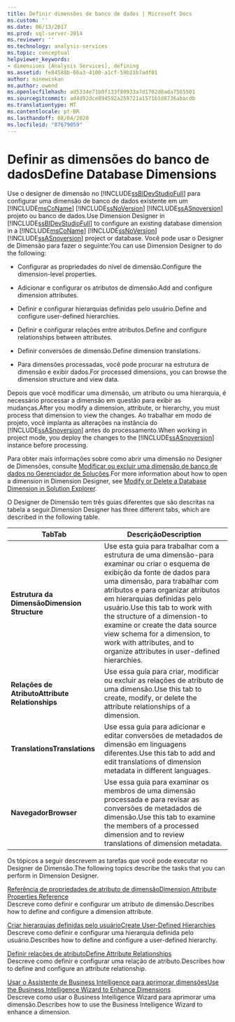 ```yaml
---
title: Definir dimensões de banco de dados | Microsoft Docs
ms.custom: ''
ms.date: 06/13/2017
ms.prod: sql-server-2014
ms.reviewer: ''
ms.technology: analysis-services
ms.topic: conceptual
helpviewer_keywords:
- dimensions [Analysis Services], defining
ms.assetid: fe84588b-66a3-4100-a1cf-59b21b7adf01
author: minewiskan
ms.author: owend
ms.openlocfilehash: ad5334e71b0f133f80933a7d1702d8ada7565501
ms.sourcegitcommit: ad4d92dce894592a259721a1571b1d8736abacdb
ms.translationtype: MT
ms.contentlocale: pt-BR
ms.lasthandoff: 08/04/2020
ms.locfileid: "87679059"
---
```

# <a name="define-database-dimensions"></a><span data-ttu-id="44524-102">Definir as dimensões do banco de dados</span><span class="sxs-lookup"><span data-stu-id="44524-102">Define Database Dimensions</span></span>
  <span data-ttu-id="44524-103">Use o designer de dimensão no [!INCLUDE[ssBIDevStudioFull](../../includes/ssbidevstudiofull-md.md)] para configurar uma dimensão de banco de dados existente em um [!INCLUDE[msCoName](../../includes/msconame-md.md)] [!INCLUDE[ssNoVersion](../../includes/ssnoversion-md.md)] [!INCLUDE[ssASnoversion](../../includes/ssasnoversion-md.md)] projeto ou banco de dados.</span><span class="sxs-lookup"><span data-stu-id="44524-103">Use Dimension Designer in [!INCLUDE[ssBIDevStudioFull](../../includes/ssbidevstudiofull-md.md)] to configure an existing database dimension in a [!INCLUDE[msCoName](../../includes/msconame-md.md)] [!INCLUDE[ssNoVersion](../../includes/ssnoversion-md.md)] [!INCLUDE[ssASnoversion](../../includes/ssasnoversion-md.md)] project or database.</span></span> <span data-ttu-id="44524-104">Você pode usar o Designer de Dimensão para fazer o seguinte:</span><span class="sxs-lookup"><span data-stu-id="44524-104">You can use Dimension Designer to do the following:</span></span>  
  
-   <span data-ttu-id="44524-105">Configurar as propriedades do nível de dimensão.</span><span class="sxs-lookup"><span data-stu-id="44524-105">Configure the dimension-level properties.</span></span>  
  
-   <span data-ttu-id="44524-106">Adicionar e configurar os atributos de dimensão.</span><span class="sxs-lookup"><span data-stu-id="44524-106">Add and configure dimension attributes.</span></span>  
  
-   <span data-ttu-id="44524-107">Definir e configurar hierarquias definidas pelo usuário.</span><span class="sxs-lookup"><span data-stu-id="44524-107">Define and configure user-defined hierarchies.</span></span>  
  
-   <span data-ttu-id="44524-108">Definir e configurar relações entre atributos.</span><span class="sxs-lookup"><span data-stu-id="44524-108">Define and configure relationships between attributes.</span></span>  
  
-   <span data-ttu-id="44524-109">Definir conversões de dimensão.</span><span class="sxs-lookup"><span data-stu-id="44524-109">Define dimension translations.</span></span>  
  
-   <span data-ttu-id="44524-110">Para dimensões processadas, você pode procurar na estrutura de dimensão e exibir dados.</span><span class="sxs-lookup"><span data-stu-id="44524-110">For processed dimensions, you can browse the dimension structure and view data.</span></span>  
  
 <span data-ttu-id="44524-111">Depois que você modificar uma dimensão, um atributo ou uma hierarquia, é necessário processar a dimensão em questão para exibir as mudanças.</span><span class="sxs-lookup"><span data-stu-id="44524-111">After you modify a dimension, attribute, or hierarchy, you must process that dimension to view the changes.</span></span> <span data-ttu-id="44524-112">Ao trabalhar em modo de projeto, você implanta as alterações na instância do [!INCLUDE[ssASnoversion](../../includes/ssasnoversion-md.md)] antes do processamento.</span><span class="sxs-lookup"><span data-stu-id="44524-112">When working in project mode, you deploy the changes to the [!INCLUDE[ssASnoversion](../../includes/ssasnoversion-md.md)] instance before processing.</span></span>  
  
 <span data-ttu-id="44524-113">Para obter mais informações sobre como abrir uma dimensão no Designer de Dimensões, consulte [Modificar ou excluir uma dimensão de banco de dados no Gerenciador de Soluções](database-dimensions-modify-or-delete-a-database-dimension-in-solution-explorer.md).</span><span class="sxs-lookup"><span data-stu-id="44524-113">For more information about how to open a dimension in Dimension Designer, see [Modify or Delete a Database Dimension in Solution Explorer](database-dimensions-modify-or-delete-a-database-dimension-in-solution-explorer.md).</span></span>  
  
 <span data-ttu-id="44524-114">O Designer de Dimensão tem três guias diferentes que são descritas na tabela a seguir.</span><span class="sxs-lookup"><span data-stu-id="44524-114">Dimension Designer has three different tabs, which are described in the following table.</span></span>  
  
|<span data-ttu-id="44524-115">Tab</span><span class="sxs-lookup"><span data-stu-id="44524-115">Tab</span></span>|<span data-ttu-id="44524-116">Descrição</span><span class="sxs-lookup"><span data-stu-id="44524-116">Description</span></span>|  
|---------|-----------------|  
|<span data-ttu-id="44524-117">**Estrutura da Dimensão**</span><span class="sxs-lookup"><span data-stu-id="44524-117">**Dimension Structure**</span></span>|<span data-ttu-id="44524-118">Use esta guia para trabalhar com a estrutura de uma dimensão-para examinar ou criar o esquema de exibição da fonte de dados para uma dimensão, para trabalhar com atributos e para organizar atributos em hierarquias definidas pelo usuário.</span><span class="sxs-lookup"><span data-stu-id="44524-118">Use this tab to work with the structure of a dimension-to examine or create the data source view schema for a dimension, to work with attributes, and to organize attributes in user-defined hierarchies.</span></span>|  
|<span data-ttu-id="44524-119">**Relações de Atributo**</span><span class="sxs-lookup"><span data-stu-id="44524-119">**Attribute Relationships**</span></span>|<span data-ttu-id="44524-120">Use essa guia para criar, modificar ou excluir as relações de atributo de uma dimensão.</span><span class="sxs-lookup"><span data-stu-id="44524-120">Use this tab to create, modify, or delete the attribute relationships of a dimension.</span></span>|  
|<span data-ttu-id="44524-121">**Translations**</span><span class="sxs-lookup"><span data-stu-id="44524-121">**Translations**</span></span>|<span data-ttu-id="44524-122">Use essa guia para adicionar e editar conversões de metadados de dimensão em linguagens diferentes.</span><span class="sxs-lookup"><span data-stu-id="44524-122">Use this tab to add and edit translations of dimension metadata in different languages.</span></span>|  
|<span data-ttu-id="44524-123">**Navegador**</span><span class="sxs-lookup"><span data-stu-id="44524-123">**Browser**</span></span>|<span data-ttu-id="44524-124">Use essa guia para examinar os membros de uma dimensão processada e para revisar as conversões de metadados de dimensão.</span><span class="sxs-lookup"><span data-stu-id="44524-124">Use this tab to examine the members of a processed dimension and to review translations of dimension metadata.</span></span>|  
  
 <span data-ttu-id="44524-125">Os tópicos a seguir descrevem as tarefas que você pode executar no Designer de Dimensão.</span><span class="sxs-lookup"><span data-stu-id="44524-125">The following topics describe the tasks that you can perform in Dimension Designer.</span></span>  
  
 [<span data-ttu-id="44524-126">Referência de propriedades de atributo de dimensão</span><span class="sxs-lookup"><span data-stu-id="44524-126">Dimension Attribute Properties Reference</span></span>](dimension-attribute-properties-reference.md)  
 <span data-ttu-id="44524-127">Descreve como definir e configurar um atributo de dimensão.</span><span class="sxs-lookup"><span data-stu-id="44524-127">Describes how to define and configure a dimension attribute.</span></span>  
  
 [<span data-ttu-id="44524-128">Criar hierarquias definidas pelo usuário</span><span class="sxs-lookup"><span data-stu-id="44524-128">Create User-Defined Hierarchies</span></span>](user-defined-hierarchies-create.md)  
 <span data-ttu-id="44524-129">Descreve como definir e configurar uma hierarquia definida pelo usuário.</span><span class="sxs-lookup"><span data-stu-id="44524-129">Describes how to define and configure a user-defined hierarchy.</span></span>  
  
 [<span data-ttu-id="44524-130">Definir relações de atributo</span><span class="sxs-lookup"><span data-stu-id="44524-130">Define Attribute Relationships</span></span>](attribute-relationships-define.md)  
 <span data-ttu-id="44524-131">Descreve como definir e configurar uma relação de atributo.</span><span class="sxs-lookup"><span data-stu-id="44524-131">Describes how to define and configure an attribute relationship.</span></span>  
  
 [<span data-ttu-id="44524-132">Usar o Assistente de Business Intelligence para aprimorar dimensões</span><span class="sxs-lookup"><span data-stu-id="44524-132">Use the Business Intelligence Wizard to Enhance Dimensions</span></span>](../use-the-business-intelligence-wizard-to-enhance-dimensions.md)  
 <span data-ttu-id="44524-133">Descreve como usar o Business Intelligence Wizard para aprimorar uma dimensão.</span><span class="sxs-lookup"><span data-stu-id="44524-133">Describes how to use the Business Intelligence Wizard to enhance a dimension.</span></span>  
  
  

